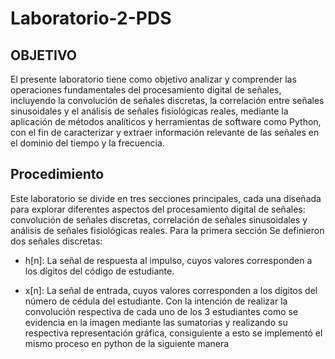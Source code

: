 # Laboratorio-2-PDS
## OBJETIVO
El presente laboratorio tiene como objetivo analizar y comprender las operaciones fundamentales del procesamiento digital de señales, incluyendo la convolución de señales discretas, la correlación entre señales sinusoidales y el análisis de señales fisiológicas reales, mediante la aplicación de métodos analíticos y herramientas de software como Python, con el fin de caracterizar y extraer información relevante de las señales en el dominio del tiempo y la frecuencia.
## Procedimiento
Este laboratorio se divide en tres secciones principales, cada una diseñada para explorar diferentes aspectos del procesamiento digital de señales: convolución de señales discretas, correlación de señales sinusoidales y análisis de señales fisiológicas reales. Para la primera sección Se definieron dos señales discretas:
- h[n]: La señal de respuesta al impulso, cuyos valores corresponden a los dígitos del código de estudiante.
* x[n]: La señal de entrada, cuyos valores corresponden a los dígitos del número de cédula del estudiante.
Con la intención de realizar la convolución respectiva de cada uno de los 3 estudiantes como se evidencia en la imagen mediante las sumatorias y realizando su respectiva representación gráfica, consiguiente a esto se implementó el mismo proceso en python de la siguiente manera
